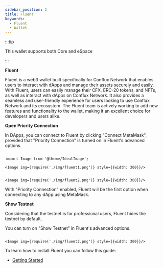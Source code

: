 ```yaml
---
sidebar_position: 2
title: Fluent
keywords:
  - Fluent
  - Wallet
---
```


:::tip

This wallet supports both Core and eSpace

:::

**Fluent**

Fluent is a web3 wallet built specifically for Conflux Network that enables users to interact with dApps and manage their assets securely and easily. With Fluent, users can easily manage their CFX, ERC-20 tokens, and NFTs, as well as interact with dApps on Conflux Network. It also provides a seamless and user-friendly experience for users looking to use Conflux Network and its ecosystem. The Fluent team is actively working to add new features and functionality to the wallet, making it an excellent choice for developers and users alike.

**Open Priority Connection**

In DApps, you can connect to Fluent by clicking "Connect MetaMask", provided that "Priority Connection" is turned on in Fluent's advanced options.


```mdx-code-block

import Image from '@theme/IdealImage';

<Image img={require('./img/fluent1.png')} style={{width: 300}}/>

```

```mdx-code-block

<Image img={require('./img/fluent2.png')} style={{width: 300}}/>

```


With "Priority Connection" enabled, Fluent will be the first option when connecting to any dApp using MetaMask.

**Show Testnet**

Considering that the testnet is for professional users, Fluent hides the testnet by default.

You can turn on "Show Testnet" in Fluent's advanced options.

```mdx-code-block

<Image img={require('./img/fluent3.png')} style={{width: 300}}/>

```

To learn how to install Fluent you can follow this guide:

- [Getting Started](https://doc.confluxnetwork.org/docs/core/tutorials/getting-started/installing-a-wallet)

